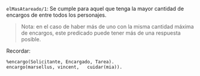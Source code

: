 `elMasAtareado/1`: Se cumple para aquel que tenga la mayor cantidad de encargos de entre todos los personajes.

> Nota: en el caso de haber más de uno con la misma cantidad máxima de encargos, este predicado puede tener más de una respuesta posible.

Recordar:

```
%encargo(Solicitante, Encargado, Tarea).
encargo(marsellus, vincent,   cuidar(mia)).
```

